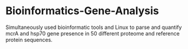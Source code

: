 # Bioinformatics-Gene-Analysis
Simultaneously used bioinformatic tools and Linux to parse and quantify mcrA and hsp70 gene presence in  50 different proteome and reference protein sequences. 
